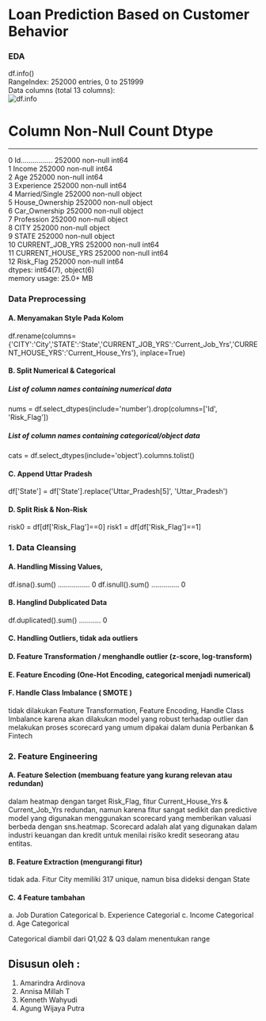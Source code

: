 
# Loan Prediction Based on Customer Behavior

### EDA            
df.info()             
RangeIndex: 252000 entries, 0 to 251999                   
Data columns (total 13 columns):            
![df.info](https://drive.google.com/file/d/1_pgvFVLAHSIOpb2d7I4w-KHtWmobay1J/view?usp=sharing)
     
 #   Column             Non-Null Count   Dtype                      
---  ------             --------------   -----                         
 0   Id................                 252000 non-null  int64                          
 1   Income             252000 non-null  int64                      
 2   Age                252000 non-null  int64                   
 3   Experience         252000 non-null  int64                     
 4   Married/Single     252000 non-null  object                   
 5   House_Ownership    252000 non-null  object                  
 6   Car_Ownership      252000 non-null  object                      
 7   Profession         252000 non-null  object                     
 8   CITY               252000 non-null  object                       
 9   STATE              252000 non-null  object                        
 10  CURRENT_JOB_YRS    252000 non-null  int64                            
 11  CURRENT_HOUSE_YRS  252000 non-null  int64                                 
 12  Risk_Flag          252000 non-null  int64                             
dtypes: int64(7), object(6)                             
memory usage: 25.0+ MB                              

### Data Preprocessing
#### A. Menyamakan Style Pada Kolom
df.rename(columns={'CITY':'City','STATE':'State','CURRENT_JOB_YRS':'Current_Job_Yrs','CURRENT_HOUSE_YRS':'Current_House_Yrs'}, inplace=True)

#### B. Split Numerical & Categorical
##### List of column names containing numerical data
nums = df.select_dtypes(include='number').drop(columns=['Id', 'Risk_Flag'])

##### List of column names containing categorical/object data
cats = df.select_dtypes(include='object').columns.tolist()

#### C. Append Uttar Pradesh
df['State'] = df['State'].replace('Uttar_Pradesh[5]', 'Uttar_Pradesh')

#### D. Split Risk & Non-Risk
risk0 = df[df['Risk_Flag']==0]
risk1 = df[df['Risk_Flag']==1]


###  1. Data Cleansing
#### A. Handling Missing Values, 
df.isna().sum() ................ 0
df.isnull().sum() .............. 0

#### B. Hanglind Dubplicated Data
df.duplicated().sum() ........... 0

#### C. Handling Outliers, tidak ada outliers

#### D. Feature Transformation / menghandle outlier (z-score, log-transform)
#### E. Feature Encoding (One-Hot Encoding, categorical menjadi numerical)
#### F. Handle Class Imbalance ( SMOTE )
tidak dilakukan Feature Transformation, Feature Encoding, Handle Class Imbalance karena akan dilakukan model yang robust terhadap outlier 
dan melakukan proses scorecard yang umum dipakai dalam dunia Perbankan & Fintech


### 2. Feature Engineering
#### A. Feature Selection (membuang feature yang kurang relevan atau redundan)
dalam heatmap dengan target Risk_Flag, fitur Current_House_Yrs & Current_Job_Yrs redundan, namun karena fitur sangat sedikit dan
predictive model yang digunakan menggunakan scorecard yang memberikan valuasi berbeda dengan sns.heatmap.
Scorecard adalah alat yang digunakan dalam industri keuangan dan kredit untuk menilai risiko kredit seseorang atau entitas.

#### B. Feature Extraction (mengurangi fitur)
tidak ada. Fitur City memiliki 317 unique, namun  bisa dideksi dengan State

#### C. 4 Feature tambahan 
a. Job Duration Categorical
b. Experience Categorial
c. Income Categorical
d. Age Categorical

Categorical diambil dari Q1,Q2 & Q3 dalam menentukan range


## Disusun oleh :
1. Amarindra Ardinova
2. Annisa Millah T
3. Kenneth Wahyudi
4. Agung Wijaya Putra
